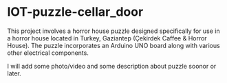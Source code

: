 # IOT-puzzle-cellar_door
This project involves a horror house puzzle designed specifically for use in a horror house located in Turkey, Gaziantep (Çekirdek Caffee & Horror House). The puzzle incorporates an Arduino UNO board along with various other electrical components.

I will add some photo/video and some description about puzzle soonor or later.
